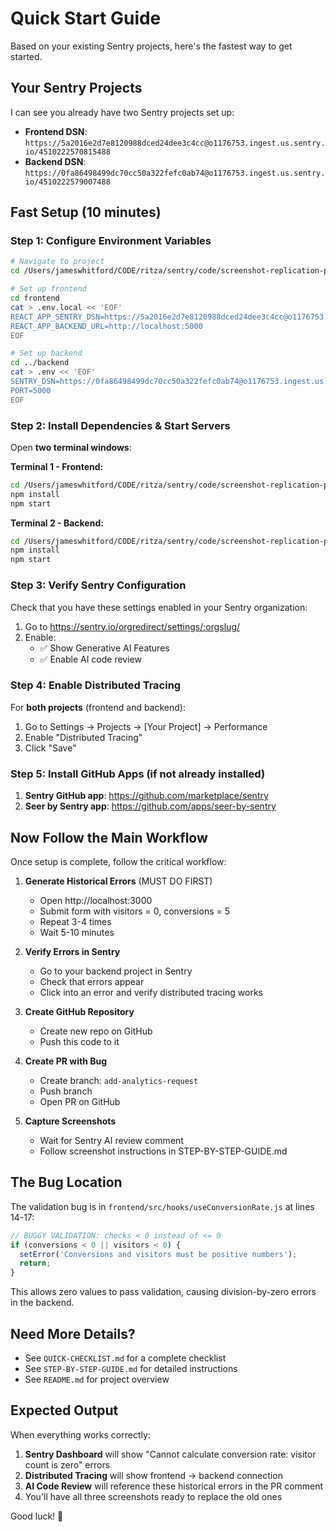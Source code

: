 # Quick Start Guide

Based on your existing Sentry projects, here's the fastest way to get started.

## Your Sentry Projects

I can see you already have two Sentry projects set up:

- **Frontend DSN**: `https://5a2016e2d7e8120988dced24dee3c4cc@o1176753.ingest.us.sentry.io/4510222570815488`
- **Backend DSN**: `https://0fa86498499dc70cc50a322fefc0ab74@o1176753.ingest.us.sentry.io/4510222579007488`

## Fast Setup (10 minutes)

### Step 1: Configure Environment Variables

```bash
# Navigate to project
cd /Users/jameswhitford/CODE/ritza/sentry/code/screenshot-replication-project

# Set up frontend
cd frontend
cat > .env.local << 'EOF'
REACT_APP_SENTRY_DSN=https://5a2016e2d7e8120988dced24dee3c4cc@o1176753.ingest.us.sentry.io/4510222570815488
REACT_APP_BACKEND_URL=http://localhost:5000
EOF

# Set up backend
cd ../backend
cat > .env << 'EOF'
SENTRY_DSN=https://0fa86498499dc70cc50a322fefc0ab74@o1176753.ingest.us.sentry.io/4510222579007488
PORT=5000
EOF
```

### Step 2: Install Dependencies & Start Servers

Open **two terminal windows**:

**Terminal 1 - Frontend:**
```bash
cd /Users/jameswhitford/CODE/ritza/sentry/code/screenshot-replication-project/frontend
npm install
npm start
```

**Terminal 2 - Backend:**
```bash
cd /Users/jameswhitford/CODE/ritza/sentry/code/screenshot-replication-project/backend
npm install
npm start
```

### Step 3: Verify Sentry Configuration

Check that you have these settings enabled in your Sentry organization:

1. Go to https://sentry.io/orgredirect/settings/:orgslug/
2. Enable:
   - ✅ Show Generative AI Features
   - ✅ Enable AI code review

### Step 4: Enable Distributed Tracing

For **both projects** (frontend and backend):

1. Go to Settings → Projects → [Your Project] → Performance
2. Enable "Distributed Tracing"
3. Click "Save"

### Step 5: Install GitHub Apps (if not already installed)

1. **Sentry GitHub app**: https://github.com/marketplace/sentry
2. **Seer by Sentry app**: https://github.com/apps/seer-by-sentry

## Now Follow the Main Workflow

Once setup is complete, follow the critical workflow:

1. **Generate Historical Errors** (MUST DO FIRST)
   - Open http://localhost:3000
   - Submit form with visitors = 0, conversions = 5
   - Repeat 3-4 times
   - Wait 5-10 minutes

2. **Verify Errors in Sentry**
   - Go to your backend project in Sentry
   - Check that errors appear
   - Click into an error and verify distributed tracing works

3. **Create GitHub Repository**
   - Create new repo on GitHub
   - Push this code to it

4. **Create PR with Bug**
   - Create branch: `add-analytics-request`
   - Push branch
   - Open PR on GitHub

5. **Capture Screenshots**
   - Wait for Sentry AI review comment
   - Follow screenshot instructions in STEP-BY-STEP-GUIDE.md

## The Bug Location

The validation bug is in `frontend/src/hooks/useConversionRate.js` at lines 14-17:

```javascript
// BUGGY VALIDATION: checks < 0 instead of <= 0
if (conversions < 0 || visitors < 0) {
  setError('Conversions and visitors must be positive numbers');
  return;
}
```

This allows zero values to pass validation, causing division-by-zero errors in the backend.

## Need More Details?

- See `QUICK-CHECKLIST.md` for a complete checklist
- See `STEP-BY-STEP-GUIDE.md` for detailed instructions
- See `README.md` for project overview

## Expected Output

When everything works correctly:

1. **Sentry Dashboard** will show "Cannot calculate conversion rate: visitor count is zero" errors
2. **Distributed Tracing** will show frontend → backend connection
3. **AI Code Review** will reference these historical errors in the PR comment
4. You'll have all three screenshots ready to replace the old ones

Good luck! 🚀
